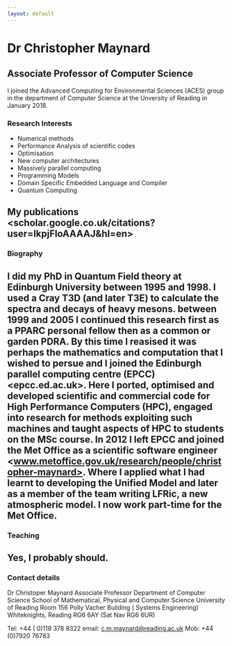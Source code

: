 ```yaml
---
layout: default
---
```


# Dr Christopher Maynard #

## Associate Professor of Computer Science ##

I joined the Advanced Computing for Environmental Sciences (ACES) group in the department of Computer Science at the Unversity of Reading in January 2018.

### Research Interests ###
* Numerical methods
* Performance Analysis of scientific codes
* Optimisation
* New computer architectures
* Massively parallel computing
* Programming Models
* Domain Specific Embedded Language and Compiler
* Quantum Computing

My publications <scholar.google.co.uk/citations?user=IkpjFloAAAAJ&hl=en>
---
### Biography ###
I did my PhD in Quantum Field theory at Edinburgh University between 1995 and 1998. I used a Cray T3D (and later T3E) to calculate the spectra and decays of heavy mesons.  between 1999 and 2005 I continued this research first as a PPARC personal fellow then as a common or garden PDRA. By this time I reasised it was perhaps the mathematics and computation that I wished to persue and I joined the Edinburgh parallel computing centre (EPCC) <epcc.ed.ac.uk>. Here I ported, optimised and developed scientific and commercial code for High Performance Computers (HPC), engaged into research for methods exploiting such machines and taught aspects of HPC to students on the MSc course.  In 2012 I left EPCC and joined the Met Office as a scientific software engineer <www.metoffice.gov.uk/research/people/christopher-maynard>. Where I applied what I had learnt to developing the Unified Model and later as a member of the team writing LFRic, a new atmospheric model. I now work part-time for the Met Office.
---
### Teaching ###
Yes, I probably should.
---
### Contact details ###
Dr Christoper Maynard
Associate Professor
Department of Computer Science
School of Mathematical, Physical and Computer Science
University of Reading
Room 156 Polly Vacher  Building  ( Systems Engineering)
Whiteknights, Reading
RG6 6AY (Sat Nav RG6 6UR)

Tel: +44  ( 0)118 378 8322    email: c.m.maynard@reading.ac.uk
Mob: +44 (0)7920 76783
